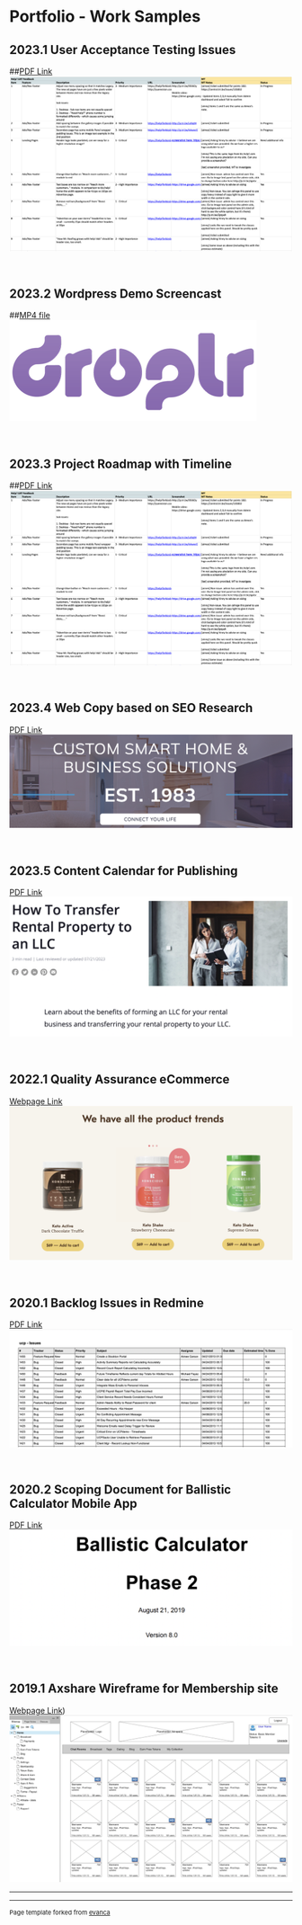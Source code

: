 # Portfolio - Work Samples

## 2023.1 User Acceptance Testing Issues
##[PDF Link](/images/Help!%20UAT.xlsx%20-%20Google%20Sheets.pdf)
<kbd><img src="/images/UAT-feedback.png"/></kbd>

&nbsp;&nbsp;
## 2023.2 Wordpress Demo Screencast 
##[MP4 file](/pdf/WP-demo_recording.mp4)
<kbd><img src="/images/Droplr-logo1.png"/></kbd>



&nbsp;&nbsp;
## 2023.3 Project Roadmap with Timeline 
##[PDF Link](/images/Help!%20UAT.xlsx%20-%20Google%20Sheets.pdf)
<img src="/images/UAT-feedback.png"/>

&nbsp;&nbsp;
## 2023.4 Web Copy based on SEO Research 
[PDF Link](/pdf/Sample%20writing_Content_%20TVmount__R1-Final.docx.pdf)
<img src="/images/pose-audio-solutions.png"/>

&nbsp;&nbsp;
## 2023.5 Content Calendar for Publishing
[PDF Link](/images/2023%20Content%20Dev%20Tracking_calendar%5Bsample%5D.xlsx%20-%20Google%20Sheets.pdf
)
<img src="/images/RL-copy.png"/>

&nbsp;&nbsp;
## 2022.1 Quality Assurance eCommerce
[Webpage Link](https://konsciousketo.com/)
<img src="/images/kk-keto.png"/>

&nbsp;&nbsp;
## 2020.1 Backlog Issues in Redmine
[PDF Link](/pdf/Redmine_Issues.pdf)
<img src="/images/redmine-issues.png"/>

&nbsp;&nbsp;
## 2020.2 Scoping Document for Ballistic Calculator Mobile App
[PDF Link](/pdf/Phase2_Reqs_BallisticCalculator_WebApp_FinalReview8.pdf)
<img src="/images/z-calc.png"/>

&nbsp;&nbsp;
## 2019.1 Axshare Wireframe for Membership site
[Webpage Link](https://i9a8ec.axshare.com/#p=home))
<img src="/images/wireframe_axshare.png"/>


<!--

### Archive

- [Project 2014 Axshare Wireframe](/images/wireframe_axshare.png
)
- [Project 2 Title](http://example.com/)
- [Project 3 Title](http://example.com/)
- [Project 4 Title](http://example.com/)
- [Project 5 Title](http://example.com/)
-->
---




---
<p style="font-size:11px">Page template forked from <a href="https://github.com/evanca/quick-portfolio">evanca</a></p>
<!-- Remove above link if you don't want to attibute -->

